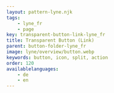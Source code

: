 ```yaml
---
layout: pattern-lyne.njk
tags: 
    - lyne_fr
    - page
key: transparent-button-link-lyne_fr
title: Transparent Button (Link)
parent: button-folder-lyne_fr
image: lyne/overview/button.webp
keywords: button, icon, split, action
order: 120
availablelanguages: 
    - de
    - en
---
```

